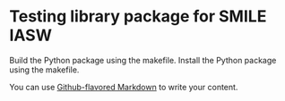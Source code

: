 # Testing library package for SMILE IASW

Build the Python package using the makefile.
Install the Python package using the makefile.

You can use
[Github-flavored Markdown](https://guides.github.com/features/mastering-markdown/)
to write your content.